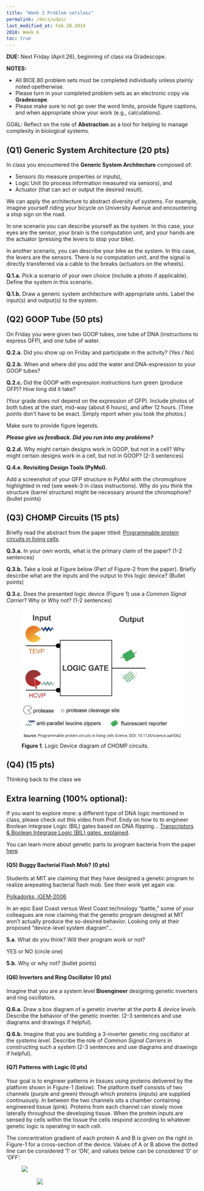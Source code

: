 ```yaml
---
title: "Week 3 Problem setslass"
permalink: /docs/w3ps/
last_modified_at: Feb.20.2019
2018: Week 6 
toc: true
---
```

**DUE:** Next Friday (April.26), beginning of class via Gradescope.

**NOTES:** 
  - All BIOE.80 problem sets must be completed individually unless plainly noted opetherwise.
  - Please turn in your completed problem sets as an electronic copy via **Gradescope**. 
  - Please make sure to not go over the word limits, provide figure captions, and when appropriate show your work (e.g., 
  calculations). 
  
GOAL: Reflect on the role of **Abstraction** as a tool for helping to manage complexity in biological systems.

## (Q1) Generic System Architecture (20 pts)

In class you encountered the **Generic System Architecture** composed of: 

  - Sensors (to measure properties or inputs), 
  - Logic Unit (to process information measured via sensors), and 
  - Actuator (that can act or output the desired result). 

We can apply the architecture to abstract diversity of systems.
For example, imagine yourself riding your bicycle on University Avenue and encountering a stop sign on the road. 

In one scenario you can describe yourself as the system.  In this case, your eyes are the sensor, your brain is the computation unit, and your hands are the actuator (pressing the levers to stop your bike).  

In another scenario, you can describe your bike as the system.  In this case, the levers are the sensors. There is no computation unit, and the signal is directly transferred via a cable to the breaks (actuators on the wheels).  

**Q.1.a.** Pick a scenario of your own choice (include a photo if applicable). Define the system in this scenario. 

**Q.1.b.** Draw a generic system architecture with appropriate units. Label the input(s) and output(s) to the system. 

## (Q2) GOOP Tube (50 pts)

On Friday you were given two GOOP tubes, one tube of DNA (instructions to express GFP), and one tube of water.

**Q.2.a.** Did you show up on Friday and participate in the activity? (Yes / No) 

**Q.2.b.** When and where did you add the water and DNA-expression to your GOOP tubes? 

**Q.2.c.** Did the GOOP with expression instructions turn green (produce GFP)? How long did it take? 

(Your grade does not depend on the expression of GFP). Include photos of both tubes at the start, mid-way (about 6 hours), and after 12 hours. (Time points don't have to be exact. Simply report when you took the photos.) 

Make sure to provide figure legends. 

**_Please give us feedback. Did you run into any problems?_**

**Q.2.d.** Why might certain designs work in GOOP, but not in a cell?  Why might certain designs work in a cell, but not in GOOP? (2-3 sentences) 

**Q.4.e. Revisiting Design Tools (PyMol).**

Add a screenshot of your GFP structure in PyMol with the chromophore highlighted in red (see week-3 in class instructions). Why do you think the structure (barrel structure) might be necessary around the chromophore? (bullet points) 

## (Q3) CHOMP Circuits (15 pts)

Briefly read the abstract from the paper titled: [Programmable protein circuits in living cells](https://science.sciencemag.org/content/361/6408/1252.long).

**Q.3.a.** In your own words, what is the primary claim of the paper? (1-2 sentences)

**Q.3.b.** Take a look at Figure below (Part of Figure-2 from the paper). Briefly describe what are the inputs and the output to this logic device? (Bullet points)

**Q.3.c.** Does the presented logic device (Figure 1) use a *Common Signal Carrier*? Why or Why not? (1-2 sentences)

<figure>
<a href="/assets/images/Pset3-LogicGate .png"><img src="/assets/images/Pset3-LogicGate .png"></a>
<figcaption><b>Figure 1</b>. Logic Device diagram of CHOMP circuits.</figcaption>
</figure>


## (Q4)  (15 pts)

Thinking back to the class we 

## Extra learning (100% optional):

If you want to explore more: a different type of DNA logic mentioned in class, please check out this video from Prof. Endy on how to to engineer Boolean integrase Logic (BIL) gates based on DNA flipping... 
[Transcriptors & Boolean Integrase Logic (BIL) gates, explained](https://www.youtube.com/watch?v=ahYZBeP_r5U).

You can learn more about genetic parts to program bacteria from the paper [here](  https://www.sciencedirect.com/science/article/pii/S0958166906001273?via%3Dihub).

#### (Q5)  Buggy Bacterial Flash Mob? (0 pts)
 
 Students at MIT are claiming that they have designed a genetic program to realize 
 arepeating bacterial flash mob.  See their work yet again via:
 
[Polkadorks, iGEM-2006](https://2006.igem.org/wiki/index.php/IAP2004:Polkadorks)
 
In an epic East Coast versus West Coast technology “battle,” some of your colleagues
are now claiming that the genetic program designed at MIT won’t actually produce the
so-desired behavior.  Looking only at their proposed “device-level system diagram”...

**5.a**. What do you think?  Will their program work or not?   


YES or NO (circle one)


**5.b.** Why or why not? (bullet points) 

####  (Q6) Inverters and Ring Oscillator (0 pts)

Imagine that you are a system level **Bioengineer** designing genetic inverters and ring oscillators.

**Q.6.a.** Draw a box diagram of a genetic inverter at the *parts & device levels*. Describe the behavior of the genetic inverter. 
(2-3 sentences and use diagrams and drawings if helpful). 

**Q.6.b.** Imagine that you are building a 3-inverter genetic ring oscillator at the *systems level*. Describe the role of *Common Signal Carriers* in constructing such a system (2-3 sentences and use diagrams and drawings if helpful).  


####  (Q7) Patterns with Logic (0 pts)
 
Your goal is to engineer patterns in tissues using proteins delivered by the platform shown in Figure-1 (below). The platform itself consists of two channels (purple and
green) through which proteins (inputs) are supplied continuously. In between the two channels sits a chamber containing
engineered tissue (pink). Proteins from each 
channel can slowly move laterally throughout the developing tissue. When the protein inputs are sensed by cells
within the tissue the cells respond according to whatever genetic logic is operating in each cell.

The concentration gradient of each protein A and B is given on the right in Figure-1 for a cross-section of the device. Values of A or B above the dotted line can be considered ‘1’ or ‘ON’, and values below can be considered ‘0’ or ‘OFF’. 


<figure>
<a href="/assets/images/PSET-3.fig1.png"><img src="/assets/images/PSET-3.fig1.png></a>
<figcaption><b>Figure 1</b>. Platform to engineer patterns in tissues via protein inputs.</figcaption>
</figure>
  
Consider two different genetic logic devices (AND, XOR) that are responsive to proteins A and B as inputs and that produce an output C. For each, use 1-2 sentences to describe the logic being implemented in words. Then sketch the signal (in this case, concentration) for the expected output (C) for each device as a function of input concentrations (Draw on the figures below or sketch your own chart of concentration vs. position in the device). 

**Hint** For each logic gate, "truth tables" or input/output relationships are given. Use the corresponding truth table for the AND and XOR devices. 

<figure>
<a href="/assets/images/PSET-3.fig2.png"><img src="/assets/images/PSET-3.fig2.png></a>
<figcaption><b>Figure 2</b>. Cells with genetic logic devices-1: AND Gate.</figcaption>
</figure>

<figure>
<a href="/assets/images/PSET-3.fig3.png"><img src="/assets/images/PSET-3.fig3.png></a>
<figcaption><b>Figure 2</b>. Cells with genetic logic devices-2: XOR Gate.</figcaption>
</figure>

